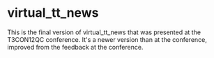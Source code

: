 # virtual_tt_news
This is the final version of virtual_tt_news that was presented at the T3CON12QC conference. It's a newer version than at the conference, improved from the feedback at the conference.
